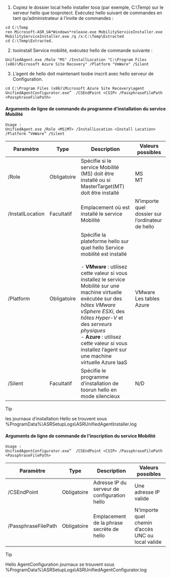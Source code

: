 1. Copiez le dossier local hello installer tooa (par exemple, C:\Temp) sur le serveur hello que tooprotect. Exécutez hello suivant de commandes en tant qu’administrateur à l’invite de commandes :

  ```
  cd C:\Temp
  ren Microsoft-ASR_UA*Windows*release.exe MobilityServiceInstaller.exe
  MobilityServiceInstaller.exe /q /x:C:\Temp\Extracted
  cd C:\Temp\Extracted.
  ```
2. tooinstall Service mobilité, exécutez hello de commande suivante :

  ```
  UnifiedAgent.exe /Role "MS" /InstallLocation "C:\Program Files (x86)\Microsoft Azure Site Recovery" /Platform "VmWare" /Silent
  ```
3. L’agent de hello doit maintenant toobe inscrit avec hello serveur de Configuration.

  ```
  cd C:\Program Files (x86)\Microsoft Azure Site Recovery\agent
  UnifiedAgentConfigurator.exe”  /CSEndPoint <CSIP> /PassphraseFilePath <PassphraseFilePath>
  ```

#### <a name="mobility-service-installer-command-line-arguments"></a>Arguments de ligne de commande du programme d’installation du service Mobilité

```
Usage :
UnifiedAgent.exe /Role <MS|MT> /InstallLocation <Install Location> /Platform “VmWare” /Silent
```

| Paramètre|Type|Description|Valeurs possibles|
|-|-|-|-|
|/Role|Obligatoire|Spécifie si le service Mobilité (MS) doit être installé ou si MasterTarget(MT) doit être installé|MS </br> MT|
|/InstallLocation|Facultatif|Emplacement où est installé le service Mobilité|N’importe quel dossier sur l’ordinateur de hello|
|/Platform|Obligatoire|Spécifie la plateforme hello sur quel hello Service mobilité est installé </br> </br>- **VMware** : utilisez cette valeur si vous installez le service Mobilité sur une machine virtuelle exécutée sur des *hôtes VMware vSphere ESXi*, des *hôtes Hyper-V* et des *serveurs physiques* </br> - **Azure** : utilisez cette valeur si vous installez l’agent sur une machine virtuelle Azure IaaS| VMware </br> Les tables Azure|
|/Silent|Facultatif|Spécifie le programme d’installation de toorun hello en mode silencieux| N/D|

>[!TIP]
> les journaux d’installation Hello se trouvent sous %ProgramData%\ASRSetupLogs\ASRUnifiedAgentInstaller.log

#### <a name="mobility-service-registration-command-line-arguments"></a>Arguments de ligne de commande de l’inscription du service Mobilité

```
Usage :
UnifiedAgentConfigurator.exe”  /CSEndPoint <CSIP> /PassphraseFilePath <PassphraseFilePath>
```

  | Paramètre|Type|Description|Valeurs possibles|
  |-|-|-|-|
  |/CSEndPoint |Obligatoire|Adresse IP du serveur de configuration hello| Une adresse IP valide|
  |/PassphraseFilePath|Obligatoire|Emplacement de la phrase secrète de hello |N’importe quel chemin d’accès UNC ou local valide|


>[!TIP]
> Hello AgentConfiguration journaux se trouvent sous %ProgramData%\ASRSetupLogs\ASRUnifiedAgentConfigurator.log
